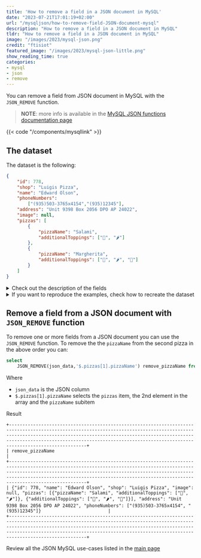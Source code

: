 ```yaml
---
title: 'How to remove a field in a JSON document in MySQL'
date: "2023-07-21T17:01:19+02:00"
url: "/mysqljson/how-to-remove-field-JSON-document-mysql"
description: "How to remove a field in a JSON document in MySQL"
tldr: "How to remove a field in a JSON document in MySQL"
image: "/images/2023/mysql-json.png"
credit: "ftisiot"
featured_image: "/images/2023/mysql-json-little.png"
show_reading_time: true
categories:
- mysql
- json
- remove
---
```



You can remove a field from JSON document in MySQL with the `JSON_REMOVE` function.

<!--more-->

> **NOTE**: more info is available in the [MySQL JSON functions documentation page](https://dev.mysql.com/doc/refman/8.0/en/json.html)

{{< code "/components/mysqllink" >}}


## The dataset

The dataset is the following:

```json
{
    "id": 778,
    "shop": "Luigis Pizza",
    "name": "Edward Olson",
    "phoneNumbers":
        ["(935)503-3765x4154","(935)12345"],
    "address": "Unit 9398 Box 2056 DPO AP 24022",
    "image": null,
    "pizzas": [
        {
            "pizzaName": "Salami",
            "additionalToppings": ["🥓", "🌶️"]
        },
        {
            "pizzaName": "Margherita",
            "additionalToppings": ["🍌", "🌶️", "🍍"]
        }
    ]
}
```

<details>
  <summary>Check out the description of the fields</summary>
The following examples use a pizza order dataset with an order having:

* `id`: 778
* `shop`: "Luigis Pizza"
* `name`: "Edward Olson"
* `phoneNumbers`:["(935)503-3765x4154","(935)12345"]
* `address`: "Unit 9398 Box 2056 DPO AP 24022"
* `image`: null
* and two pizzas contained in the `pizzas` item:

```json
[
    {
        "pizzaName": "Salami",
        "additionalToppings": ["🥓", "🌶️"]
    },
    {
        "pizzaName": "Margherita",
        "additionalToppings": ["🍌", "🌶️", "🍍"]
    }
]
```
</details>
<details>
  <summary>If you want to reproduce the examples, check how to recreate the dataset</summary>

It can be recreated with the following script:

```sql
create table test(id serial primary key, json_data json);

insert into test(json_data) values (
'{
    "id": 778,
    "shop": "Luigis Pizza",
    "name": "Edward Olson",
    "phoneNumbers":
        ["(935)503-3765x4154","(935)12345"],
    "address": "Unit 9398 Box 2056 DPO AP 24022",
    "image": null,
    "pizzas": [
        {
            "pizzaName": "Salami",
            "additionalToppings": ["🥓", "🌶️"]
        },
        {
            "pizzaName": "Margherita",
            "additionalToppings": ["🍌", "🌶️", "🍍"]
        }
    ]
}');
```

</details>

## Remove a field from a JSON document with `JSON_REMOVE` function

To remove one or more fields from a JSON document you can use the `JSON_REMOVE` function. To remove the the `pizzaName` from the second pizza in the above order you can:

```sql
select 
    JSON_REMOVE(json_data,'$.pizzas[1].pizzaName') remove_pizzaName from test;
```

Where
* `json_data` is the JSON column 
* `$.pizzas[1].pizzaName` selects the `pizzas` item, the 2nd element in the array and the `pizzaName` subitem

Result

```
+---------------------------------------------------------------------------------------------------------------------------------------------------------------------------------------------------------------------------------------------------------------------------------------------------------------------+
| remove_pizzaName                                                                                                                                                                                                                                                                                                    |
+---------------------------------------------------------------------------------------------------------------------------------------------------------------------------------------------------------------------------------------------------------------------------------------------------------------------+
| {"id": 778, "name": "Edward Olson", "shop": "Luigis Pizza", "image": null, "pizzas": [{"pizzaName": "Salami", "additionalToppings": ["🥓", "🌶️"]}, {"additionalToppings": ["🍌", "🌶️", "🍍"]}], "address": "Unit 9398 Box 2056 DPO AP 24022", "phoneNumbers": ["(935)503-3765x4154", "(935)12345"]}                         |
+---------------------------------------------------------------------------------------------------------------------------------------------------------------------------------------------------------------------------------------------------------------------------------------------------------------------+
```


Review all the JSON MySQL use-cases listed in the [main page](/mysqljson/main)